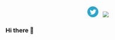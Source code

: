<p align='center'>
<a href="https://twitter.com/kamisaur_k"><img height="30" src="https://github.com/kamisaur/kamisaur/blob/main/icons/twitter.png?raw=true"></a>&nbsp;&nbsp;
<a href="www.linkedin.com/in/kamil-kurbonov"><img height="30" src="https://github.com/stephenajulu/WaylonWalker/blob/main/icon/linkedin.png?raw=true"></a>
</p>

### Hi there 👋

<!--
**kamisaur/kamisaur** is a ✨ _special_ ✨ repository because its `README.md` (this file) appears on your GitHub profile.

Here are some ideas to get you started:

- 🔭 I’m currently working on ...
- 🌱 I’m currently learning ...
- 👯 I’m looking to collaborate on ...
- 🤔 I’m looking for help with ...
- 💬 Ask me about ...
- 📫 How to reach me: ...
- 😄 Pronouns: ...
- ⚡ Fun fact: ...
-->
